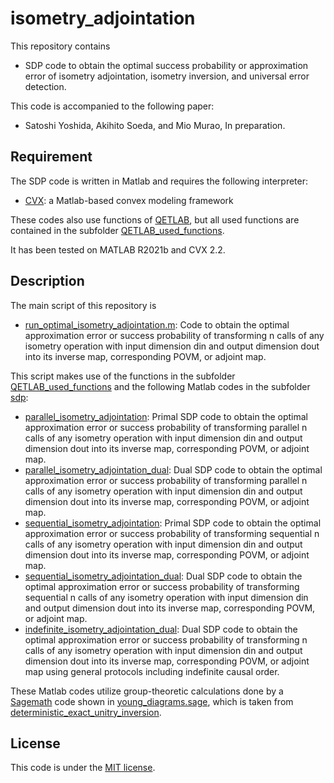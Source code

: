 # isometry_adjointation

This repository contains

- SDP code to obtain the optimal success probability or approximation error of isometry adjointation, isometry inversion, and universal error detection.

This code is accompanied to the following paper:

- Satoshi Yoshida, Akihito Soeda, and Mio Murao, In preparation.

## Requirement

The SDP code is written in Matlab and requires the following interpreter:

- [CVX](http://cvxr.com): a Matlab-based convex modeling framework

These codes also use functions of [QETLAB](https://qetlab.com), but all used functions are contained in the subfolder [QETLAB_used_functions](https://github.com/sy3104/isometry_adjointation/tree/main/QETLAB_used_functions).

It has been tested on MATLAB R2021b and CVX 2.2.

## Description

The main script of this repository is

- [run_optimal_isometry_adjointation.m](https://github.com/sy3104/isometry_adjointation/blob/main/run_optimal_isometry_adjointation.m): Code to obtain the optimal approximation error or success probability of transforming n calls of any isometry operation with input dimension din and output dimension dout into its inverse map, corresponding POVM, or adjoint map.

This script makes use of the functions in the subfolder [QETLAB_used_functions](https://github.com/sy3104/deterministic_exact_unitary_inversion/tree/main/QETLAB_used_functions) and the following Matlab codes in the subfolder [sdp](https://github.com/sy3104/isometry_adjointation/tree/main/sdp):

- [parallel_isometry_adjointation](https://github.com/sy3104/isometry_adjointation/blob/main/sdp/parallel_isometry_adjointation.m): Primal SDP code to obtain the optimal approximation error or success probability of transforming parallel n calls of any isometry operation with input dimension din and output dimension dout into its inverse map, corresponding POVM, or adjoint map.
- [parallel_isometry_adjointation_dual](https://github.com/sy3104/isometry_adjointation/blob/main/sdp/parallel_isometry_adjointation_dual.m): Dual SDP code to obtain the optimal approximation error or success probability of transforming parallel n calls of any isometry operation with input dimension din and output dimension dout into its inverse map, corresponding POVM, or adjoint map.
- [sequential_isometry_adjointation](https://github.com/sy3104/isometry_adjointation/blob/main/sdp/sequential_isometry_adjointation.m): Primal SDP code to obtain the optimal approximation error or success probability of transforming sequential n calls of any isometry operation with input dimension din and output dimension dout into its inverse map, corresponding POVM, or adjoint map.
- [sequential_isometry_adjointation_dual](https://github.com/sy3104/isometry_adjointation/blob/main/sdp/sequential_isometry_adjointation_dual.m): Dual SDP code to obtain the optimal approximation error or success probability of transforming sequential n calls of any isometry operation with input dimension din and output dimension dout into its inverse map, corresponding POVM, or adjoint map.
- [indefinite_isometry_adjointation_dual](https://github.com/sy3104/isometry_adjointation/blob/main/sdp/indefinite_isometry_adjointation_dual.m): Dual SDP code to obtain the optimal approximation error or success probability of transforming n calls of any isometry operation with input dimension din and output dimension dout into its inverse map, corresponding POVM, or adjoint map using general protocols including indefinite causal order.

These Matlab codes utilize group-theoretic calculations done by a [Sagemath](https://www.sagemath.org) code shown in [young_diagrams.sage](https://github.com/sy3104/isometry_adjointation/blob/main/sdp/young_diagrams.sage), which is taken from [deterministic_exact_unitry_inversion](https://github.com/sy3104/deterministic_exact_unitary_inversion).


## License

This code is under the [MIT license](https://opensource.org/licenses/MIT).
